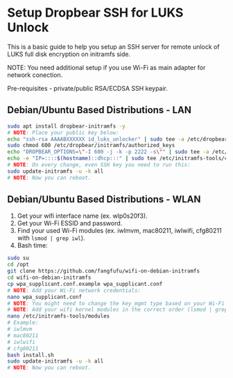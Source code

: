 # Setup Dropbear SSH for LUKS Unlock

This is a basic guide to help you setup an SSH server for remote unlock of LUKS full disk encryption on initramfs side.

NOTE: You need additional setup if you use Wi-Fi as main adapter for network conection.

Pre-requisites - private/public RSA/ECDSA SSH keypair.

## Debian/Ubuntu Based Distributions - LAN

```bash
sudo apt install dropbear-initramfs -y
# NOTE: Place your public key below:
echo "ssh-rsa AAAABXXXXXX id_luks_unlocker" | sudo tee -a /etc/dropbear/initramfs/authorized_keys
sudo chmod 600 /etc/dropbear/initramfs/authorized_keys
echo "DROPBEAR_OPTIONS=\"-I 600 -j -k -p 2222 -s\"" | sudo tee -a /etc/dropbear/initramfs/dropbear.conf
echo -e "IP=::::$(hostname)::dhcp:::" | sudo tee /etc/initramfs-tools/conf.d/dropbear
# NOTE: On every change, even SSH key you need to run this:
sudo update-initramfs -u -k all
# NOTE: Now you can reboot.
```

## Debian/Ubuntu Based Distributions - WLAN

1. Get your wifi interface name (ex. wlp0s20f3).
2. Get your Wi-Fi ESSID and password.
3. Find your used Wi-Fi modules (ex. iwlmvm, mac80211, iwlwifi, cfg80211 with `lsmod | grep iwl`).
4. Bash time:

```bash
sudo su
cd /opt
git clone https://github.com/fangfufu/wifi-on-debian-initramfs
cd wifi-on-debian-initramfs
cp wpa_supplicant.conf.example wpa_supplicant.conf
# NOTE: Add your Wi-Fi network credentials:
nano wpa_supplicant.conf
# NOTE: You might need to change the key_mgmt type based on your Wi-Fi security settings.
# NOTE: Add your wifi kernel modules in the correct order (lsmod | grep iw) to: 
nano /etc/initramfs-tools/modules
# Example:
# iwlmvm
# mac80211
# iwlwifi
# cfg80211
bash install.sh
sudo update-initramfs -u -k all
# NOTE: Now you can reboot.
```
